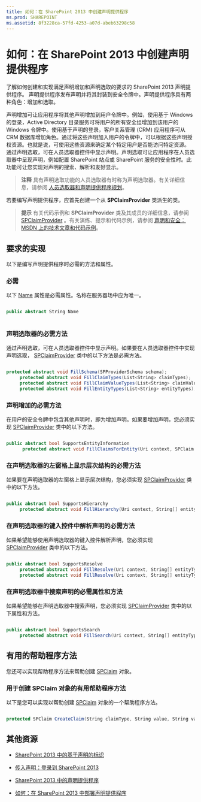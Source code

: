 ```yaml
---
title: 如何：在 SharePoint 2013 中创建声明提供程序
ms.prod: SHAREPOINT
ms.assetid: 8f3228ca-57fd-4253-a07d-abeb63298c58
---
```



# 如何：在 SharePoint 2013 中创建声明提供程序
了解如何创建和实现满足声明增加和声明选取的要求的 SharePoint 2013 声明提供程序。
声明提供程序发布声明并将其封装到安全令牌中。声明提供程序具有两种角色：增加和选取。
  
    
    

声明增加可让应用程序将其他声明增加到用户令牌中。例如，使用基于 Windows 的登录，Active Directory 目录服务可将用户的所有安全组增加到该用户的 Windows 令牌中。使用基于声明的登录，客户关系管理 (CRM) 应用程序可从 CRM 数据库增加角色。通过将这些声明加入用户的令牌中，可以根据这些声明授权资源。也就是说，可使用这些资源来确定某个特定用户是否能访问特定资源。
通过声明选取，可在人员选取器控件中显示声明。声明选取可让应用程序在人员选取器中呈现声明，例如配置 SharePoint 站点或 SharePoint 服务的安全性时。此功能可让您实现对声明的搜索、解析和友好显示。
  
    
    


> **注释**
> 具有声明选取功能的人员选取器有时称为声明选取器。有关详细信息，请参阅 [人员选取器和声明提供程序规划](http://technet.microsoft.com/zh-cn/library/gg602063.aspx)。 
  
    
    

若要编写声明提供程序，应首先创建一个从 **SPClaimProvider** 类派生的类。
> **提示**
> 有关代码示例和 **SPClaimProvider** 类及其成员的详细信息，请参阅 [SPClaimProvider](https://msdn.microsoft.com/library/Microsoft.SharePoint.Administration.Claims.SPClaimProvider.aspx) 。有关演练、提示和代码示例，请参阅 [声明和安全：MSDN 上的技术文章和代码示例](http://msdn.microsoft.com/library/f773fd4a-53ec-4656-bd08-e6c435e6f103%28Office.15%29.aspx)。 
  
    
    


## 要求的实现
<a name="SP15_HowToCreateClaimsProvider_ReqImplementations"> </a>

以下是编写声明提供程序时必需的方法和属性。
  
    
    

### 必需

以下  [Name](https://msdn.microsoft.com/library/Microsoft.SharePoint.Administration.Claims.SPClaimProvider.Name.aspx) 属性是必需属性。名称在服务器场中应为唯一。
  
    
    

```cs

public abstract String Name
      
```


### 声明选取器的必需方法

通过声明选取，可在人员选取器控件中显示声明。如果要在人员选取器控件中实现声明选取， [SPClaimProvider](https://msdn.microsoft.com/library/Microsoft.SharePoint.Administration.Claims.SPClaimProvider.aspx) 类中的以下方法是必需方法。
  
    
    

```cs

protected abstract void FillSchema(SPProviderSchema schema);
     protected abstract void FillClaimTypes(List<String> claimTypes);
     protected abstract void FillClaimValueTypes(List<String> claimValueTypes);
     protected abstract void FillEntityTypes(List<String> entityTypes);

```


### 声明增加的必需方法

在用户的安全令牌中包含其他声明时，即为增加声明。如果要增加声明，您必须实现  [SPClaimProvider](https://msdn.microsoft.com/library/Microsoft.SharePoint.Administration.Claims.SPClaimProvider.aspx) 类中的以下方法。
  
    
    

```cs

public abstract bool SupportsEntityInformation
      protected abstract void FillClaimsForEntity(Uri context, SPClaim entity, List<SPClaim> claims);

```


### 在声明选取器的左窗格上显示层次结构的必需方法

如果要在声明选取器的左窗格上显示层次结构，您必须实现  [SPClaimProvider](https://msdn.microsoft.com/library/Microsoft.SharePoint.Administration.Claims.SPClaimProvider.aspx) 类中的以下方法。
  
    
    

```cs

public abstract bool SupportsHierarchy
     protected abstract void FillHierarchy(Uri context, String[] entityTypes, String hierarchyNodeID, int numberOfLevels, bool includeEntityData, SPProviderHierarchyTree hierarchy);

```


### 在声明选取器的键入控件中解析声明的必需方法

如果希望能够使用声明选取器的键入控件解析声明，您必须实现  [SPClaimProvider](https://msdn.microsoft.com/library/Microsoft.SharePoint.Administration.Claims.SPClaimProvider.aspx) 类中的以下方法。
  
    
    

```cs

public abstract bool SupportsResolve
     protected abstract void FillResolve(Uri context, String[] entityTypes, String resolveInput, List<PickerEntity> resolved);
     protected abstract void FillResolve(Uri context, String[] entityTypes, SPClaim resolveInput, List<PickerEntity> resolved);

```


### 在声明选取器中搜索声明的必需属性和方法

如果希望能够在声明选取器中搜索声明，您必须实现  [SPClaimProvider](https://msdn.microsoft.com/library/Microsoft.SharePoint.Administration.Claims.SPClaimProvider.aspx) 类中的以下属性和方法。
  
    
    

```cs

public abstract bool SupportsSearch
     protected abstract void FillSearch(Uri context, String[] entityTypes, String searchPattern, String hierarchyNodeID, int maxCount, SPProviderHierarchyTree searchTree);

```


## 有用的帮助程序方法
<a name="SP15_HowToCreateClaimsProvider_UsefulHelperMethod"> </a>

您还可以实现帮助程序方法来帮助创建  [SPClaim](https://msdn.microsoft.com/library/Microsoft.SharePoint.Administration.Claims.SPClaim.aspx) 对象。
  
    
    

### 用于创建 SPClaim 对象的有用帮助程序方法

以下是您可以实现以帮助创建  [SPClaim](https://msdn.microsoft.com/library/Microsoft.SharePoint.Administration.Claims.SPClaim.aspx) 对象的一个帮助程序方法。
  
    
    

```cs

protected SPClaim CreateClaim(String claimType, String value, String valueType)
```


## 其他资源
<a name="SP15_HowToCreateClaimsProvider_AdditionalResources"> </a>


-  [SharePoint 2013 中的基于声明的标识](claims-based-identity-in-sharepoint-2013.md)
    
  
-  [传入声明：登录到 SharePoint 2013](incoming-claims-signing-into-sharepoint-2013.md)
    
  
-  [SharePoint 2013 中的声明提供程序](claims-provider-in-sharepoint-2013.md)
    
  
-  [如何：在 SharePoint 2013 中部署声明提供程序](how-to-deploy-a-claims-provider-in-sharepoint-2013.md)
    
  

